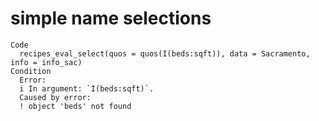 # simple name selections

    Code
      recipes_eval_select(quos = quos(I(beds:sqft)), data = Sacramento, info = info_sac)
    Condition
      Error:
      i In argument: `I(beds:sqft)`.
      Caused by error:
      ! object 'beds' not found

